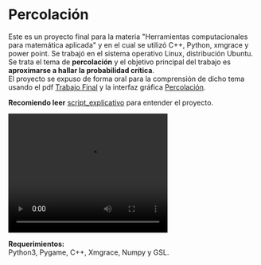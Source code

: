 # Percolación
Este es un proyecto final para la materia "Herramientas computacionales para matemática aplicada" y en el cual se utilizó C++, Python, xmgrace y power point. Se trabajó en el sistema operativo Linux, distribución Ubuntu.<br>
Se trata el tema de **percolación** y el objetivo principal del trabajo es **aproximarse a hallar la probabilidad crítica**.<br>
El proyecto se expuso de forma oral para la comprensión de dicho tema usando el pdf [Trabajo Final](https://github.com/LautaroOchotorena/Percolacion/blob/main/Trabajo%20final.pdf) y la interfaz gráfica [Percolación](https://github.com/LautaroOchotorena/Percolacion/blob/main/Percolaci%C3%B3n.py).

**Recomiendo leer** [script_explicativo](https://github.com/LautaroOchotorena/Percolacion/blob/main/Script_explicativo.md) para entender el proyecto.

<video width="320" height="240" controls>
  <source src="Ejemplo%20demostrativo.mp4" type="video/mp4">
  Tu navegador no soporta la etiqueta de video.
</video>

**Requerimientos:**<br>
Python3, Pygame, C++, Xmgrace, Numpy y GSL.
